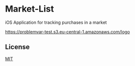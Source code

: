 # Market-List
iOS Application for tracking purchases in a market

https://problemvar-test.s3.eu-central-1.amazonaws.com/logo

## License
[MIT](https://choosealicense.com/licenses/mit/)
